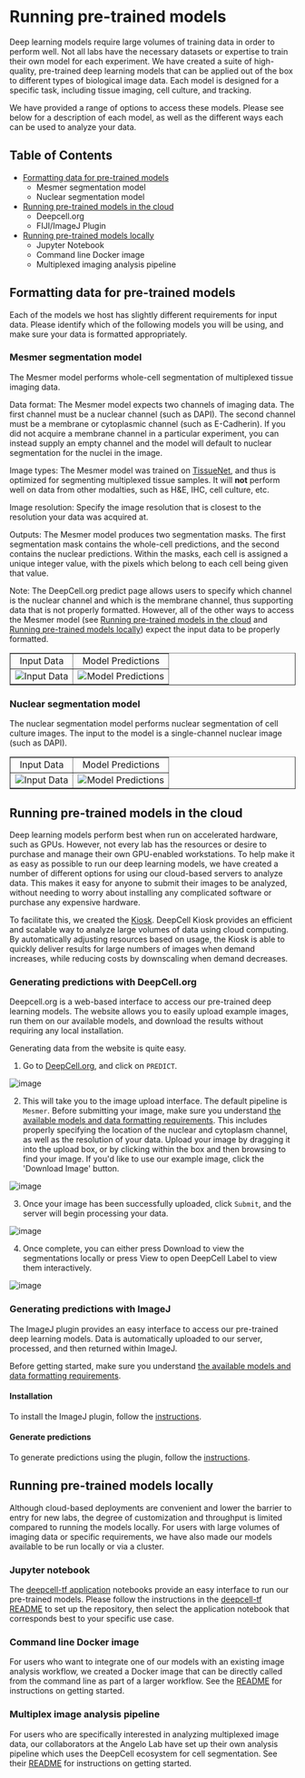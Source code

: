 # Running pre-trained models

Deep learning models require large volumes of training data in order to perform well. Not all labs have the necessary datasets or expertise to train their own model for each experiment. We have created a suite of high-quality, pre-trained deep learning models that can be applied out of the box to different types of biological image data. Each model is designed for a specific task, including tissue imaging, cell culture, and tracking. 

We have provided a range of options to access these models. Please see below for a description of each model, as well as the different ways each can be used to analyze your data. 

## Table of Contents

* [Formatting data for pre-trained models](#formatting-data-for-pre-trained-models)
  * Mesmer segmentation model
  * Nuclear segmentation model
* [Running pre-trained models in the cloud](#running-pre-trained-models-in-the-cloud)
  * Deepcell.org
  * FIJI/ImageJ Plugin
* [Running pre-trained models locally](#running-pre-trained-models-locally)
  * Jupyter Notebook
  * Command line Docker image
  * Multiplexed imaging analysis pipeline

## Formatting data for pre-trained models

Each of the models we host has slightly different requirements for input data. Please identify which of the following models you will be using, and make sure your data is formatted appropriately.

### Mesmer segmentation model

The Mesmer model performs whole-cell segmentation of multiplexed tissue imaging data. 

Data format: The Mesmer model expects two channels of imaging data. The first channel must be a nuclear channel (such as DAPI). The second channel must be a membrane or cytoplasmic channel (such as E-Cadherin). If you did not acquire a membrane channel in a particular experiment, you can instead supply an empty channel and the model will default to nuclear segmentation for the nuclei in the image. 

Image types: The Mesmer model was trained on [TissueNet](https://datasets.deepcell.org/), and thus is optimized for segmenting multiplexed tissue samples. It will **not** perform well on data from other modalties, such as H&E, IHC, cell culture, etc. 

Image resolution: Specify the image resolution that is closest to the resolution your data was acquired at. 

Outputs: The Mesmer model produces two segmentation masks. The first segmentation mask contains the whole-cell predictions, and the second contains the nuclear predictions. Within the masks, each cell is assigned a unique integer value, with the pixels which belong to each cell being given that value. 

Note: The DeepCell.org predict page allows users to specify which channel is the nuclear channel and which is the membrane channel, thus supporting data that is not properly formatted. However, all of the other ways to access the Mesmer model (see [Running pre-trained models in the cloud](#running-pre-trained-models-in-the-cloud) and [Running pre-trained models locally](#running-pre-trained-models-locally)) expect the input data to be properly formatted. 

<table width="700" border="1" cellpadding="5">

<tr>
<td align="center" valign="center">
Input Data
</td>

<td align="center" valign="center">
Model Predictions
</td>
</tr>

<tr>
<td align="center" valign="center">
<img src=resources/multiplex_model_input.png alt="Input Data" />
</td>

<td align="center" valign="center">
<img src=resources/multiplex_model_output.png alt="Model Predictions" />
</td>
</tr>

</table>

### Nuclear segmentation model

The nuclear segmentation model performs nuclear segmentation of cell culture images. The input to the model is a single-channel nuclear image (such as DAPI).

<table width="700" border="1" cellpadding="5">

<tr>
<td align="center" valign="center">
Input Data
</td>

<td align="center" valign="center">
Model Predictions
</td>
</tr>

<tr>
<td align="center" valign="center">
<img src=resources/nuclear_model_input.png alt="Input Data" />
</td>

<td align="center" valign="center">
<img src=resources/nuclear_model_output.png alt="Model Predictions" />
</td>
</tr>

</table>

## Running pre-trained models in the cloud

Deep learning models perform best when run on accelerated hardware, such as GPUs. However, not every lab has the resources or desire to purchase and manage their own GPU-enabled workstations. To help make it as easy as possible to run our deep learning models, we have created a number of different options for using our cloud-based servers to analyze data. This makes it easy for anyone to submit their images to be analyzed, without needing to worry about installing any complicated software or purchase any expensive hardware.

To facilitate this, we created the [Kiosk](https://github.com/vanvalenlab/kiosk-console). DeepCell Kiosk provides an efficient and scalable way to analyze large volumes of data using cloud computing. By automatically adjusting resources based on usage, the Kiosk is able to quickly deliver results for large numbers of images when demand increases, while reducing costs by downscaling when demand decreases.

### Generating predictions with DeepCell.org

Deepcell.org is a web-based interface to access our pre-trained deep learning models. The website allows you to easily upload example images, run them on our available models, and download the results without requiring any local installation.

Generating data from the website is quite easy.

1. Go to [DeepCell.org](https://deepcell.org), and click on `PREDICT`.  

![image](resources/DeepCell_website_predict.png)

2. This will take you to the image upload interface. The default pipeline is `Mesmer`. Before submitting your image, make sure you understand [the available models and data formatting requirements](#formatting-data-for-pre-trained-models). This includes properly specifying the location of the nuclear and cytoplasm channel, as well as the resolution of your data. Upload your image by dragging it into the upload box, or by clicking within the box and then browsing to find your image. If you'd like to use our example image, click the 'Download Image' button. 

![image](resources/DeepCell_website_upload.png)

3. Once your image has been successfully uploaded, click `Submit`, and the server will begin processing your data.  

![image](resources/DeepCell_website_submit.png)

4. Once complete, you can either press Download to view the segmentations locally or press View to open DeepCell Label to view them interactively.  

![image](resources/DeepCell_website_download.png)

### Generating predictions with ImageJ

The ImageJ plugin provides an easy interface to access our pre-trained deep learning models. Data is automatically uploaded to our server, processed, and then returned within ImageJ.

Before getting started, make sure you understand [the available models and data formatting requirements](#formatting-data-for-pre-trained-models).

#### Installation

To install the ImageJ plugin, follow the [instructions](https://github.com/vanvalenlab/kiosk-imageJ-plugin#how-to-install).

#### Generate predictions

To generate predictions using the plugin, follow the [instructions](https://github.com/vanvalenlab/kiosk-imageJ-plugin#how-to-run-the-plugin).

## Running pre-trained models locally

Although cloud-based deployments are convenient and lower the barrier to entry for new labs, the degree of customization and throughput is limited compared to running the models locally. For users with large volumes of imaging data or specific requirements, we have also made our models available to be run locally or via a cluster. 

### Jupyter notebook

The [deepcell-tf application](https://github.com/vanvalenlab/deepcell-tf/tree/master/notebooks/applications) notebooks provide an easy interface to run our pre-trained models. Please follow the instructions in the [deepcell-tf README](https://github.com/vanvalenlab/deepcell-tf/blob/master/README.md) to set up the repository, then select the application notebook that corresponds best to your specific use case. 

### Command line Docker image

For users who want to integrate one of our models with an existing image analysis workflow, we created a Docker image that can be directly called from the command line as part of a larger workflow. See the [README](https://github.com/vanvalenlab/deepcell-applications/blob/master/README.md) for instructions on getting started.

### Multiplex image analysis pipeline

For users who are specifically interested in analyzing multiplexed image data, our collaborators at the Angelo Lab have set up their own analysis pipeline which uses the DeepCell ecosystem for cell segmentation. See their [README](https://github.com/angelolab/ark-analysis) for instructions on getting started.
